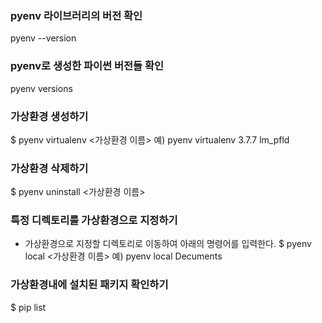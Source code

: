 ### pyenv 라이브러리의 버전 확인
pyenv --version

### pyenv로 생성한 파이썬 버전들 확인
pyenv versions

### 가상환경 생성하기
$ pyenv virtualenv <version> <가상환경 이름>
예) pyenv virtualenv 3.7.7 lm_pfld

### 가상환경 삭제하기
$ pyenv uninstall <가상환경 이름>

### 특정 디렉토리를 가상환경으로 지정하기
- 가상환경으로 지정할 디렉토리로 이동하여 아래의 명령어를 입력한다.
$ pyenv local <가상환경 이름>
예) pyenv local Decuments

### 가상환경내에 설치된 패키지 확인하기
$ pip list